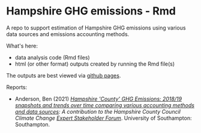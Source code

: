 # Hampshire GHG emissions - Rmd
A repo to support estimation of Hampshire GHG emissions using various data sources and emissions accounting methods.

What's here:

  * data analysis code (Rmd files)
  * html (or other format) outputs created by running the Rmd file(s)
  
The outputs are best viewed via [github pages](https://hcc-ccecf-datagroup.github.io/hampshire-ghg-emissions/).

Reports:

  * Anderson, Ben (2021) _[Hampshire 'County' GHG Emissions: 2018/19 snapshots and trends over time comparing various accounting methods and data sources](https://hcc-ccecf-datagroup.github.io/hampshire-ghg-emissions/rmd/Hampshire_County_GHG_Emissions_v1.0.html): A contribution to the Hampshire County Council Climate Change [Expert Stakeholder Forum](https://www.hants.gov.uk/landplanningandenvironment/environment/climatechange/whoweworkwith/climatechangeforumevent)_. University of Southampton: Southampton.
